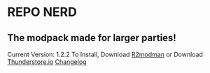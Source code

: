 # **REPO NERD**
## The modpack made for larger parties!

Current Version: 1.2.2
To Install, Download [R2modman](https://thunderstore.io/package/ebkr/r2modman/) or Download [Thunderstore.io](https://www.overwolf.com/app/thunderstore-thunderstore_mod_manager)
[Changelog](https://thunderstore.io/c/repo/p/NerdsDev/REPO_NERD/changelog/)
